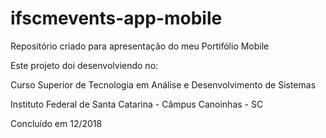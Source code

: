 # ifscmevents-app-mobile
Repositório criado para apresentação do meu Portifólio Mobile

Este projeto doi desenvolviendo no: 

Curso Superior de Tecnologia em Análise e Desenvolvimento de Sistemas 

Instituto Federal de Santa Catarina - Câmpus Canoinhas - SC 

Concluído em 12/2018
